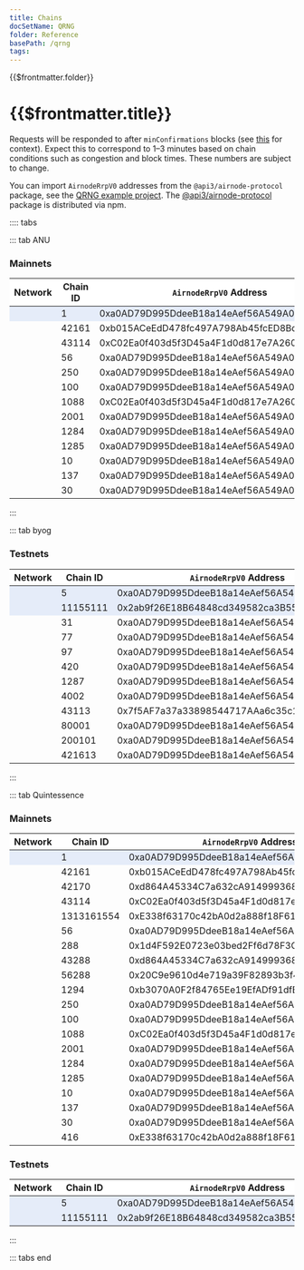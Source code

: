 ```yaml
---
title: Chains
docSetName: QRNG
folder: Reference
basePath: /qrng
tags:
---
```


<style>
  .mainnets th {
    background: white;
    word-wrap: break-word;
    text-align: center;
  }
  .mainnets tr:nth-child(1) { background: #e5ecf9; }
  
  .testnets th {
    background: white;
    word-wrap: break-word;
    text-align: center;
  }
  .testnets tr:nth-child(1) { background: #e5ecf9; }
  .testnets tr:nth-child(2) { background: #e5ecf9; }

</style>

<TitleSpan>{{$frontmatter.folder}}</TitleSpan>

# {{$frontmatter.title}}

Requests will be responded to after `minConfirmations` blocks (see
[this](https://blog.ethereum.org/2015/09/14/on-slow-and-fast-block-times/) for
context). Expect this to correspond to 1–3 minutes based on chain conditions
such as congestion and block times. These numbers are subject to change.

You can import `AirnodeRrpV0` addresses from the `@api3/airnode-protocol`
package, see the
[QRNG example project](https://github.com/api3dao/qrng-example). The
[@api3/airnode-protocol](https://www.npmjs.com/package/@api3/airnode-protocol)
package is distributed via npm.

:::: tabs

::: tab ANU

<!-- "white-space: nowrap;" on the first row will cause the remaining rows
to not break as well.
-->
<!-- prettier-ignore -->
<div class="mainnets">
<h3> Mainnets </h3>

| Network                      | Chain ID | `AirnodeRrpV0` Address                                                                                   | `minConfirmations` |
| ---------------------------- | -------- | -------------------------------------------------------------------------------------------------------- | ------------------ |
| <ChainName chainId="1"/>     | 1        | 0xa0AD79D995DdeeB18a14eAef56A549A04e3Aa1Bd <CopyIcon text="0xa0AD79D995DdeeB18a14eAef56A549A04e3Aa1Bd"/> | 6                  |
| <ChainName chainId="42161"/> | 42161    | 0xb015ACeEdD478fc497A798Ab45fcED8BdEd08924 <CopyIcon text="0xb015ACeEdD478fc497A798Ab45fcED8BdEd08924"/> | 25                 |
| <ChainName chainId="43114"/> | 43114    | 0xC02Ea0f403d5f3D45a4F1d0d817e7A2601346c9E <CopyIcon text="0xC02Ea0f403d5f3D45a4F1d0d817e7A2601346c9E"/> | 25                 |
| <ChainName chainId="56"/>    | 56       | 0xa0AD79D995DdeeB18a14eAef56A549A04e3Aa1Bd <CopyIcon text="0xa0AD79D995DdeeB18a14eAef56A549A04e3Aa1Bd"/> | 25                 |
| <ChainName chainId="250"/>   | 250      | 0xa0AD79D995DdeeB18a14eAef56A549A04e3Aa1Bd <CopyIcon text="0xa0AD79D995DdeeB18a14eAef56A549A04e3Aa1Bd"/> | 80                 |
| <ChainName chainId="100"/>   | 100      | 0xa0AD79D995DdeeB18a14eAef56A549A04e3Aa1Bd <CopyIcon text="0xa0AD79D995DdeeB18a14eAef56A549A04e3Aa1Bd"/> | 15                 |
| <ChainName chainId="1088"/>  | 1088     | 0xC02Ea0f403d5f3D45a4F1d0d817e7A2601346c9E <CopyIcon text="0xC02Ea0f403d5f3D45a4F1d0d817e7A2601346c9E"/> | 12                 |
| <ChainName chainId="2001"/>  | 2001     | 0xa0AD79D995DdeeB18a14eAef56A549A04e3Aa1Bd <CopyIcon text="0xa0AD79D995DdeeB18a14eAef56A549A04e3Aa1Bd"/> | 20                 |
| <ChainName chainId="1284"/>  | 1284     | 0xa0AD79D995DdeeB18a14eAef56A549A04e3Aa1Bd <CopyIcon text="0xa0AD79D995DdeeB18a14eAef56A549A04e3Aa1Bd"/> | 6                  |
| <ChainName chainId="1285"/>  | 1285     | 0xa0AD79D995DdeeB18a14eAef56A549A04e3Aa1Bd <CopyIcon text="0xa0AD79D995DdeeB18a14eAef56A549A04e3Aa1Bd"/> | 3                  |
| <ChainName chainId="10"/>    | 10       | 0xa0AD79D995DdeeB18a14eAef56A549A04e3Aa1Bd <CopyIcon text="0xa0AD79D995DdeeB18a14eAef56A549A04e3Aa1Bd"/> | 25                 |
| <ChainName chainId="137"/>   | 137      | 0xa0AD79D995DdeeB18a14eAef56A549A04e3Aa1Bd <CopyIcon text="0xa0AD79D995DdeeB18a14eAef56A549A04e3Aa1Bd"/> | 20                 |
| <ChainName chainId="30"/>    | 30       | 0xa0AD79D995DdeeB18a14eAef56A549A04e3Aa1Bd <CopyIcon text="0xa0AD79D995DdeeB18a14eAef56A549A04e3Aa1Bd"/> | 3                  |

</div>

:::

::: tab byog

<div class="testnets">
<h3> Testnets </h3>

| Network                         | Chain ID | `AirnodeRrpV0` Address                                                                                   | `minConfirmations` |
| ------------------------------- | -------- | -------------------------------------------------------------------------------------------------------- | ------------------ |
| <ChainName chainId="5"/>        | 5        | 0xa0AD79D995DdeeB18a14eAef56A549A04e3Aa1Bd <CopyIcon text="0xa0AD79D995DdeeB18a14eAef56A549A04e3Aa1Bd"/> | 1                  |
| <ChainName chainId="11155111"/> | 11155111 | 0x2ab9f26E18B64848cd349582ca3B55c2d06f507d <CopyIcon text="0x2ab9f26E18B64848cd349582ca3B55c2d06f507d"/> | 1                  |
| <ChainName chainId="31"/>       | 31       | 0xa0AD79D995DdeeB18a14eAef56A549A04e3Aa1Bd <CopyIcon text="0xa0AD79D995DdeeB18a14eAef56A549A04e3Aa1Bd"/> | 1                  |
| <ChainName chainId="77"/>       | 77       | 0xa0AD79D995DdeeB18a14eAef56A549A04e3Aa1Bd <CopyIcon text="0xa0AD79D995DdeeB18a14eAef56A549A04e3Aa1Bd"/> | 1                  |
| <ChainName chainId="97"/>       | 97       | 0xa0AD79D995DdeeB18a14eAef56A549A04e3Aa1Bd <CopyIcon text="0xa0AD79D995DdeeB18a14eAef56A549A04e3Aa1Bd"/> | 1                  |
| <ChainName chainId="420"/>      | 420      | 0xa0AD79D995DdeeB18a14eAef56A549A04e3Aa1Bd <CopyIcon text="0xa0AD79D995DdeeB18a14eAef56A549A04e3Aa1Bd"/> | 1                  |
| <ChainName chainId="1287"/>     | 1287     | 0xa0AD79D995DdeeB18a14eAef56A549A04e3Aa1Bd <CopyIcon text="0xa0AD79D995DdeeB18a14eAef56A549A04e3Aa1Bd"/> | 1                  |
| <ChainName chainId="4002"/>     | 4002     | 0xa0AD79D995DdeeB18a14eAef56A549A04e3Aa1Bd <CopyIcon text="0xa0AD79D995DdeeB18a14eAef56A549A04e3Aa1Bd"/> | 1                  |
| <ChainName chainId="43113"/>    | 43113    | 0x7f5AF7a37a33898544717AAa6c35c111dCe95b28 <CopyIcon text="0x7f5AF7a37a33898544717AAa6c35c111dCe95b28"/> | 1                  |
| <ChainName chainId="80001"/>    | 80001    | 0xa0AD79D995DdeeB18a14eAef56A549A04e3Aa1Bd <CopyIcon text="0xa0AD79D995DdeeB18a14eAef56A549A04e3Aa1Bd"/> | 1                  |
| <ChainName chainId="200101"/>   | 200101   | 0xa0AD79D995DdeeB18a14eAef56A549A04e3Aa1Bd <CopyIcon text="0xa0AD79D995DdeeB18a14eAef56A549A04e3Aa1Bd"/> | 1                  |
| <ChainName chainId="421613"/>   | 421613   | 0xa0AD79D995DdeeB18a14eAef56A549A04e3Aa1Bd <CopyIcon text="0xa0AD79D995DdeeB18a14eAef56A549A04e3Aa1Bd"/> | 1                  |

</div>

:::

::: tab Quintessence

<div class="mainnets">
<h3> Mainnets </h3>

| Network                           | Chain ID   | `AirnodeRrpV0` Address                                                                                   | `minConfirmations` |
| --------------------------------- | ---------- | -------------------------------------------------------------------------------------------------------- | ------------------ |
| <ChainName chainId="1"/>          | 1          | 0xa0AD79D995DdeeB18a14eAef56A549A04e3Aa1Bd <CopyIcon text="0xa0AD79D995DdeeB18a14eAef56A549A04e3Aa1Bd"/> | 1                  |
| <ChainName chainId="42161"/>      | 42161      | 0xb015ACeEdD478fc497A798Ab45fcED8BdEd08924 <CopyIcon text="0xb015ACeEdD478fc497A798Ab45fcED8BdEd08924"/> | 1                  |
| <ChainName chainId="42170"/>      | 42170      | 0xd864A45334C7a632cA9149993682354D7f967F28 <CopyIcon text="0xd864A45334C7a632cA9149993682354D7f967F28"/> | 1                  |
| <ChainName chainId="43114"/>      | 43114      | 0xC02Ea0f403d5f3D45a4F1d0d817e7A2601346c9E <CopyIcon text="0xC02Ea0f403d5f3D45a4F1d0d817e7A2601346c9E"/> | 1                  |
| <ChainName chainId="1313161554"/> | 1313161554 | 0xE338f63170c42bA0d2a888f18F6185369779009c <CopyIcon text="0xE338f63170c42bA0d2a888f18F6185369779009c"/> | 1                  |
| <ChainName chainId="56"/>         | 56         | 0xa0AD79D995DdeeB18a14eAef56A549A04e3Aa1Bd <CopyIcon text="0xa0AD79D995DdeeB18a14eAef56A549A04e3Aa1Bd"/> | 1                  |
| <ChainName chainId="288"/>        | 288        | 0x1d4F592E0723e03bed2Ff6d78F3CEe6750f08B38 <CopyIcon text="0x1d4F592E0723e03bed2Ff6d78F3CEe6750f08B38"/> | 1                  |
| <ChainName chainId="43288"/>      | 43288      | 0xd864A45334C7a632cA9149993682354D7f967F28 <CopyIcon text="0xd864A45334C7a632cA9149993682354D7f967F28"/> | 1                  |
| <ChainName chainId="56288"/>      | 56288      | 0x20C9e9610d4e719a39F82893b3f42e2730F42778 <CopyIcon text="0x20C9e9610d4e719a39F82893b3f42e2730F42778"/> | 1                  |
| <ChainName chainId="1294"/>       | 1294       | 0xb3070A0F2f84765Ee19EfADf91dfE50690a9eEa1 <CopyIcon text="0xb3070A0F2f84765Ee19EfADf91dfE50690a9eEa1"/> | 1                  |
| <ChainName chainId="250"/>        | 250        | 0xa0AD79D995DdeeB18a14eAef56A549A04e3Aa1Bd <CopyIcon text="0xa0AD79D995DdeeB18a14eAef56A549A04e3Aa1Bd"/> | 1                  |
| <ChainName chainId="100"/>        | 100        | 0xa0AD79D995DdeeB18a14eAef56A549A04e3Aa1Bd <CopyIcon text="0xa0AD79D995DdeeB18a14eAef56A549A04e3Aa1Bd"/> | 1                  |
| <ChainName chainId="1088"/>       | 1088       | 0xC02Ea0f403d5f3D45a4F1d0d817e7A2601346c9E <CopyIcon text="0xC02Ea0f403d5f3D45a4F1d0d817e7A2601346c9E"/> | 1                  |
| <ChainName chainId="2001"/>       | 2001       | 0xa0AD79D995DdeeB18a14eAef56A549A04e3Aa1Bd <CopyIcon text="0xa0AD79D995DdeeB18a14eAef56A549A04e3Aa1Bd"/> | 1                  |
| <ChainName chainId="1284"/>       | 1284       | 0xa0AD79D995DdeeB18a14eAef56A549A04e3Aa1Bd <CopyIcon text="0xa0AD79D995DdeeB18a14eAef56A549A04e3Aa1Bd"/> | 1                  |
| <ChainName chainId="1285"/>       | 1285       | 0xa0AD79D995DdeeB18a14eAef56A549A04e3Aa1Bd <CopyIcon text="0xa0AD79D995DdeeB18a14eAef56A549A04e3Aa1Bd"/> | 1                  |
| <ChainName chainId="10"/>         | 10         | 0xa0AD79D995DdeeB18a14eAef56A549A04e3Aa1Bd <CopyIcon text="0xa0AD79D995DdeeB18a14eAef56A549A04e3Aa1Bd"/> | 1                  |
| <ChainName chainId="137"/>        | 137        | 0xa0AD79D995DdeeB18a14eAef56A549A04e3Aa1Bd <CopyIcon text="0xa0AD79D995DdeeB18a14eAef56A549A04e3Aa1Bd"/> | 1                  |
| <ChainName chainId="30"/>         | 30         | 0xa0AD79D995DdeeB18a14eAef56A549A04e3Aa1Bd <CopyIcon text="0xa0AD79D995DdeeB18a14eAef56A549A04e3Aa1Bd"/> | 1                  |
| <ChainName chainId="416"/>        | 416        | 0xE338f63170c42bA0d2a888f18F6185369779009c <CopyIcon text="0xE338f63170c42bA0d2a888f18F6185369779009c"/> | 1                  |

</div>

<div class="testnets">
<h3> Testnets </h3>

| Network                         | Chain ID | `AirnodeRrpV0` Address                                                                                   | `minConfirmations` |
| ------------------------------- | -------- | -------------------------------------------------------------------------------------------------------- | ------------------ |
| <ChainName chainId="5"/>        | 5        | 0xa0AD79D995DdeeB18a14eAef56A549A04e3Aa1Bd <CopyIcon text="0xa0AD79D995DdeeB18a14eAef56A549A04e3Aa1Bd"/> | 1                  |
| <ChainName chainId="11155111"/> | 11155111 | 0x2ab9f26E18B64848cd349582ca3B55c2d06f507d <CopyIcon text="0x2ab9f26E18B64848cd349582ca3B55c2d06f507d"/> | 1                  |

</div>

:::

::: tabs end
